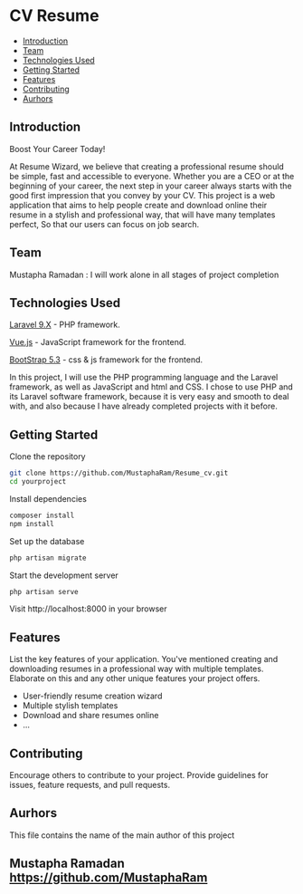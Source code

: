 # CV Resume


- [Introduction](#introduction)
- [Team](#team)
- [Technologies Used](#technologies)
- [Getting Started](#getting-started)
- [Features](#features)
- [Contributing](#contributing)
- [Aurhors](#aurhors)


## Introduction
Boost Your Career Today!
 
At Resume Wizard, we believe that creating a professional resume should be simple, fast and accessible to everyone. Whether you are a CEO or at the beginning of your career, the next step in your career always starts with the good first impression that you convey by your CV.
This project is a web application that aims to help people create and download online their resume in a stylish and professional way, that will have many templates perfect, So that our users can focus on job search.
 
## Team
Mustapha Ramadan : I will work alone in all stages of project completion

## Technologies Used
[Laravel 9.X](https://laravel.com/) - PHP framework.

[Vue.js](https://vuejs.org/) - JavaScript framework for the frontend.

[BootStrap 5.3](https://getbootstrap.com/) - css & js framework for the frontend.

In this project, I will use the PHP programming language and the Laravel framework, as well as JavaScript and html and CSS.
I chose to use PHP and its Laravel software framework, because it is very easy and smooth to deal with, and also because I have already completed projects with it before.

## Getting Started
Clone the repository
```bash
git clone https://github.com/MustaphaRam/Resume_cv.git
cd yourproject
```

Install dependencies

```bash
composer install
npm install
```

Set up the database
``` bash
php artisan migrate
```

Start the development server
```bash
php artisan serve
```
Visit http://localhost:8000 in your browser


## Features

List the key features of your application. You've mentioned creating and downloading resumes in a professional way with multiple templates. Elaborate on this and any other unique features your project offers.

- User-friendly resume creation wizard
- Multiple stylish templates
- Download and share resumes online
- ...


## Contributing

Encourage others to contribute to your project. Provide guidelines for issues, feature requests, and pull requests.


## Aurhors

This file contains the name of the main author of this project

## Mustapha Ramadan <https://github.com/MustaphaRam><br/>

